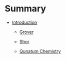 # Summary

* [Introduction](README.md)
  * [Grover](grover.md)
  * [Shor](shor.md)

  * [Qunatum Chemistry](chemistry_1.md)

